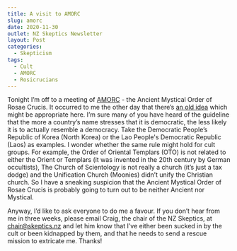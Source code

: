```yaml
---
title: A visit to AMORC
slug: amorc
date: 2020-11-30
outlet: NZ Skeptics Newsletter
layout: Post
categories:
  - Skepticism
tags:
  - Cult
  - AMORC
  - Rosicrucians
---
```


Tonight I’m off to a meeting of [AMORC](https://www.rosicrucian.org/) - the Ancient Mystical Order of Rosae Crucis. It occurred to me the other day that there’s [an old idea](https://slate.com/news-and-politics/2009/04/why-do-the-least-democratic-countries-always-have-the-most-democratic-sounding-names.html) which might be appropriate here. I’m sure many of you have heard of the guideline that the more a country’s name stresses that it is democratic, the less likely it is to actually resemble a democracy. Take the Democratic People’s Republic of Korea (North Korea) or the Lao People's Democratic Republic (Laos) as examples. I wonder whether the same rule might hold for cult groups. For example, the Order of Oriental Templars (OTO) is not related to either the Orient or Templars (it was invented in the 20th century by German occultists), The Church of Scientology is not really a church (it’s just a tax dodge) and the Unification Church (Moonies) didn’t unify the Christian church. So I have a sneaking suspicion that the Ancient Mystical Order of Rosae Crucis is probably going to turn out to be neither Ancient nor Mystical.

<!-- more -->

Anyway, I’d like to ask everyone to do me a favour. If you don’t hear from me in three weeks, please email Craig, the chair of the NZ Skeptics, at chair@skeptics.nz and let him know that I’ve either been sucked in by the cult or been kidnapped by them, and that he needs to send a rescue mission to extricate me. Thanks!
